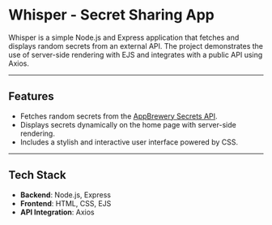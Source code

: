 # Whisper - Secret Sharing App

Whisper is a simple Node.js and Express application that fetches and displays random secrets from an external API. The project demonstrates the use of server-side rendering with EJS and integrates with a public API using Axios.

---

## Features

- Fetches random secrets from the [AppBrewery Secrets API](https://secrets-api.appbrewery.com).
- Displays secrets dynamically on the home page with server-side rendering.
- Includes a stylish and interactive user interface powered by CSS.

---

## Tech Stack

- **Backend**: Node.js, Express
- **Frontend**: HTML, CSS, EJS
- **API Integration**: Axios
